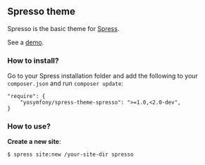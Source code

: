 ## Spresso theme

Spresso is the basic theme for [Spress](https://github.com/yosymfony/Spress).

See a [demo](http://yosymfony.github.io/Spress-example/).

### How to install?

Go to your Spress installation folder and add the following to your `composer.json`
and run `composer update`:

```
"require": {
    "yosymfony/spress-theme-spresso": ">=1.0,<2.0-dev",
}
```

### How to use?

**Create a new site**:

`$ spress site:new /your-site-dir spresso`